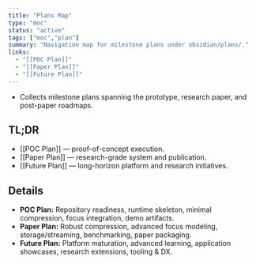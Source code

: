 ```yaml
---
title: "Plans Map"
type: "moc"
status: "active"
tags: ["moc","plan"]
summary: "Navigation map for milestone plans under obsidian/plans/."
links:
  - "[[POC Plan]]"
  - "[[Paper Plan]]"
  - "[[Future Plan]]"
---
```


- Collects milestone plans spanning the prototype, research paper, and post-paper roadmaps.

## TL;DR
- [[POC Plan]] — proof-of-concept execution.
- [[Paper Plan]] — research-grade system and publication.
- [[Future Plan]] — long-horizon platform and research initiatives.

## Details
- **POC Plan:** Repository readiness, runtime skeleton, minimal compression, focus integration, demo artifacts.
- **Paper Plan:** Robust compression, advanced focus modeling, storage/streaming, benchmarking, paper packaging.
- **Future Plan:** Platform maturation, advanced learning, application showcases, research extensions, tooling & DX.
